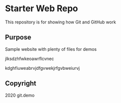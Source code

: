 # Starter Web Repo

This repository is for showing how Git and GitHub work

## Purpose

Sample website with plenty of files for demos

jlksdzhfwkeoawrflcvnec

kdghfiuweabrvjdfgvwekjrfgvbweiurvj

## Copyright
2020 git.demo
